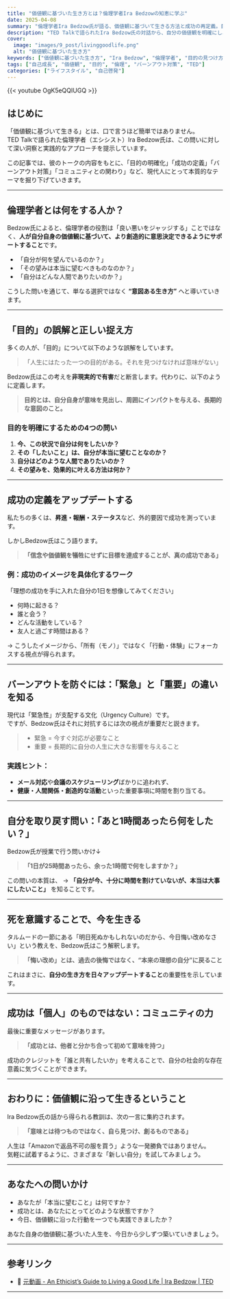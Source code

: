 ```yaml
---
title: "価値観に基づいた生き方とは？倫理学者Ira Bedzowの知恵に学ぶ"
date: 2025-04-08
summary: "倫理学者Ira Bedzow氏が語る、価値観に基づいて生きる方法と成功の再定義。目的の明確化やバーンアウト対策にも役立つ実践的なヒントを紹介。"
description: "TED Talkで語られたIra Bedzow氏の対話から、自分の価値観を明確にし、目的を持って生きるための実践的な戦略と洞察を紹介。"
cover:
  image: "images/9_post/livinggoodlife.png"
  alt: "価値観に基づいた生き方"
keywords: ["価値観に基づいた生き方", "Ira Bedzow", "倫理学者", "目的の見つけ方", "成功の定義", "自己成長", "人生の意味", "バーンアウト対策", "自己実現", "TED トーク"]
tags: ["自己成長", "価値観", "目的", "倫理", "バーンアウト対策", "TED"]
categories: ["ライフスタイル", "自己啓発"]
---
```



{{< youtube OgK5eQQIUGQ >}}

## はじめに

「価値観に基づいて生きる」とは、口で言うほど簡単ではありません。  
TED Talkで語られた倫理学者（エシシスト）Ira Bedzow氏は、この問いに対して深い洞察と実践的なアプローチを提示しています。

この記事では、彼のトークの内容をもとに、「目的の明確化」「成功の定義」「バーンアウト対策」「コミュニティとの関わり」など、現代人にとって本質的なテーマを掘り下げていきます。

---

## 倫理学者とは何をする人か？

Bedzow氏によると、倫理学者の役割は「良い悪いをジャッジする」ことではなく、**人が自分自身の価値観に基づいて、より創造的に意思決定できるようにサポートすること**です。

- 「自分が何を望んでいるのか？」
- 「その望みは本当に望むべきものなのか？」
- 「自分はどんな人間でありたいのか？」

こうした問いを通じて、単なる選択ではなく **“意図ある生き方”** へと導いていきます。

---

## 「目的」の誤解と正しい捉え方

多くの人が、「目的」について以下のような誤解をしています。

> 「人生にはたった一つの目的がある。それを見つけなければ意味がない」

Bedzow氏はこの考えを**非現実的で有害**だと断言します。代わりに、以下のように定義します。

> **目的とは、自分自身が意味を見出し、周囲にインパクトを与える、長期的な意図のこと。**

### 目的を明確にするための4つの問い

1. **今、この状況で自分は何をしたいか？**
2. **その「したいこと」は、自分が本当に望むことなのか？**
3. **自分はどのような人間でありたいのか？**
4. **その望みを、効果的に叶える方法は何か？**

---

## 成功の定義をアップデートする

私たちの多くは、**昇進・報酬・ステータス**など、外的要因で成功を測っています。

しかしBedzow氏はこう語ります。

> **「信念や価値観を犠牲にせずに目標を達成することが、真の成功である」**

### 例：成功のイメージを具体化するワーク

「理想の成功を手に入れた自分の1日を想像してみてください」

- 何時に起きる？
- 誰と会う？
- どんな活動をしている？
- 友人と過ごす時間はある？

→ こうしたイメージから、「所有（モノ）」ではなく「行動・体験」にフォーカスする視点が得られます。

---

## バーンアウトを防ぐには：「緊急」と「重要」の違いを知る

現代は「緊急性」が支配する文化（Urgency Culture）です。  
ですが、Bedzow氏はそれに対抗するには次の視点が重要だと説きます。

> - 緊急 = 今すぐ対応が必要なこと  
> - 重要 = 長期的に自分の人生に大きな影響を与えること

### 実践ヒント：

- **メール対応**や**会議のスケジューリング**ばかりに追われず、
- **健康・人間関係・創造的な活動**といった重要事項に時間を割り当てる。

---

## 自分を取り戻す問い：「あと1時間あったら何をしたい？」

Bedzow氏が授業で行う問いかけ↓

> **「1日が25時間あったら、余った1時間で何をしますか？」**

この問いの本質は、
→ **「自分が今、十分に時間を割けていないが、本当は大事にしたいこと」** を知ることです。

---

## 死を意識することで、今を生きる

タルムードの一節にある「明日死ぬかもしれないのだから、今日悔い改めなさい」という教えを、Bedzow氏はこう解釈します。

> **「悔い改め」とは、過去の後悔ではなく、“本来の理想の自分”に戻ること**

これはまさに、**自分の生き方を日々アップデートすること**の重要性を示しています。

---

## 成功は「個人」のものではない：コミュニティの力

最後に重要なメッセージがあります。

> **「成功とは、他者と分かち合って初めて意味を持つ」**

成功のクレジットを「誰と共有したいか」を考えることで、自分の社会的な存在意義に気づくことができます。

---

## おわりに：価値観に沿って生きるということ

Ira Bedzow氏の話から得られる教訓は、次の一言に集約されます。

> **「意味とは待つものではなく、自ら見つけ、創るものである」**

人生は「Amazonで返品不可の服を買う」ような一発勝負ではありません。  
気軽に試着するように、さまざまな「新しい自分」を試してみましょう。

---

## あなたへの問いかけ

- あなたが「本当に望むこと」は何ですか？
- 成功とは、あなたにとってどのような状態ですか？
- 今日、価値観に沿った行動を一つでも実践できましたか？

あなた自身の価値観に基づいた人生を、今日から少しずつ築いていきましょう。

---

## 参考リンク

- 🎥 [元動画 - An Ethicist’s Guide to Living a Good Life | Ira Bedzow | TED](https://www.youtube.com/watch?v=OgK5eQQIUGQ)

---

